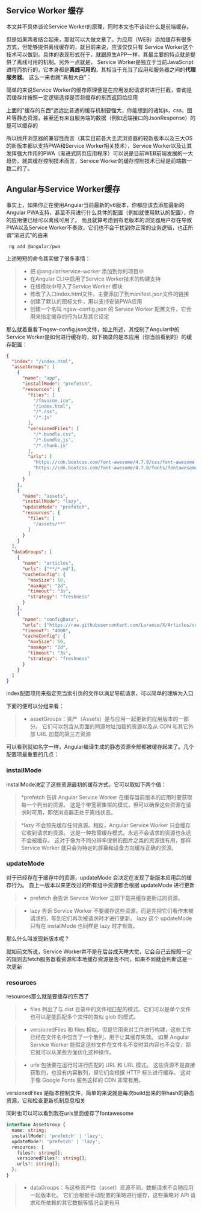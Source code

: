 ## Service Worker 缓存

本文并不具体谈论Service Worker的原理，同时本文也不谈论什么是前端缓存。

但是如果两者结合起来，那就可以大做文章了。为应用（WEB）添加缓存有很多方式，但能够提供离线缓存的，就目前来说，应该仅仅只有
Service Worker这个技术可以做到。具体的表现形式在于，就跟原生APP一样，其最主要的特点就是提供了离线可用的机制。另外一点就是，
Service Worker是独立于当前JavaScript进程而执行的，它本身都是**离线可用的**，其相当于充当了应用和服务器之间的**代理服务器**。
这么一来也就"真相大白"：

简单的来说Service Worker的缓存原理便是在应用发起请求时进行拦截，查询是否缓存并按照一定逻辑选择是否将缓存的东西返回给应用

上面的"缓存的东西"远远比普通的缓存机制要强大，你能想到的诸如js，css，图片等静态资源，甚至还有来自服务端的数据（例如远端接口的JsonResponse）的是可以缓存的

所以抛开浏览器的兼容性而言（其实目前各大主流浏览器的较新版本以及三大OS的新版本都以支持PWA和Service Worker相关技术），Service Worker以及让其发挥强大作用的PWA（渐进式网页应用程序）可以说是目前WEB前端发展的一大趋势。就其缓存控制技术而言，Service Worker的缓存控制技术已经是前端数一数二的了。


## Angular与Service Worker缓存

事实上，如果你正在使用Angular当前最新的v6版本，你都应该去添加最新的Angular PWA支持，甚至不用进行什么具体的配置（例如就使用默认的配置），你的应用便已经可以离线可用了。
而且就算考虑到有老版本的浏览器用户存在导致PWA以及Service Worker不奏效，它们也不会干扰到你正常的业务逻辑，也正所谓"渐进式"的由来

```
 ng add @angular/pwa
```

上述短短的命令其实做了很多事情：

> * 把 @angular/service-worker 添加到你的项目中
> * 在Angular CLI中启用了Service Worker技术的构建支持
> * 在根模块中导入了Service Worker 模块
> * 修改了入口index.html文件，主要添加了到manifest.json文件的链接
> * 创建了默认的图标文件，用以支持安装PWA应用
> * 创建一个名叫 ngsw-config.json 的 Service Worker 配置文件，它会用来指定缓存的行为以及其它设定


那么就着重看下ngsw-config.json文件，如上所述，其控制了Angular中的Service Worker是如何进行缓存的，如下摘录的是本应用（你当前看到的）的缓存配置：

```json
{
  "index": "/index.html", 
  "assetGroups": [
    {
      "name": "app",
      "installMode": "prefetch",
      "resources": {
        "files": [
          "/favicon.ico",
          "/index.html",
          "/*.css",
          "/*.js"
        ],
        "versionedFiles": [
          "/*.bundle.css",
          "/*.bundle.js",
          "/*.chunk.js"
        ],
        "urls": [
          "https://cdn.bootcss.com/font-awesome/4.7.0/css/font-awesome.min.css",
          "https://cdn.bootcss.com/font-awesome/4.7.0/fonts/fontawesome-webfont.woff2?v=4.7.0"
        ]
      }
    },
    {
      "name": "assets",
      "installMode": "lazy",
      "updateMode": "prefetch",
      "resources": {
        "files": [
          "/assets/**"
        ]
      }
    }
  ],
  "dataGroups": [
    {
      "name": "articles",
      "urls": ["**/*.md"],
      "cacheConfig": {
        "maxSize": 50,
        "maxAge": "2d",
        "timeout": "3s",
        "strategy": "freshness"
      }
    },
    {
      "name": "configData",
      "urls": ["https://raw.githubusercontent.com/Lurance/X/Articles/config.json", "https://api.github.com/repos/Lurance/X/contents/?ref=Articles"],
      "timeout": "4000",
      "cacheConfig": {
        "maxSize": 50,
        "maxAge": "2d",
        "timeout": "3s",
        "strategy": "freshness"
      }
    }
  ]
}

```

index配置项用来指定充当索引页的文件以满足导航请求，可以简单的理解为入口

下面的便可以分组来看：

> * assetGroups：资产（Assets）是与应用一起更新的应用版本的一部分。 它们可以包含从页面的同源地址加载的资源以及从 CDN 和其它外部 URL 加载的第三方资源

可以看到就如名字一样，Angular编译生成的静态资源全部都被缓存起来了。几个配置项最重要的几点：

### installMode

installMode决定了这些资源最初的缓存方式，它可以取如下两个值：
> *prefetch 告诉 Angular Service Worker 在缓存当前版本的应用时要获取每一个列出的资源。 这是个带宽密集型的模式，但可以确保这些资源在请求时可用，即使浏览器正处于离线状态。

> *lazy 不会预先缓存任何资源。相反，Angular Service Worker 只会缓存它收到请求的资源。 这是一种按需缓存模式。永远不会请求的资源也永远不会被缓存。 这对于像为不同分辨率提供的图片之类的资源很有用，那样 Service Worker 就只会为特定的屏幕和设备方向缓存正确的资源。

### updateMode
对于已经存在于缓存中的资源，updateMode 会决定在发现了新版本应用后的缓存行为。 自上一版本以来更改过的所有组中资源都会根据 updateMode 进行更新

> * prefetch 会告诉 Service Worker 立即下载并缓存更新过的资源。

> * lazy 告诉 Service Worker 不要缓存这些资源，而是先把它们看作未被请求的，等到它们再次被请求时才进行更新。 lazy 这个 updateMode 只有在 installMode 也同样是 lazy 时才有效。

那么什么叫发现新版本呢？

就如前文所说，Service Worker并不是在后台成天睡大觉，它会自己去按照一定的规则去fetch服务器看资源和本地缓存资源是否不同，如果不同就会判断这是一次更新

### resources

resources那么就是要缓存的东西了

> * files 列出了与 dist 目录中的文件相匹配的模式。它们可以是单个文件也可以是能匹配多个文件的类似 glob 的模式。

> * versionedFiles 和 files 相似，但是它用来对工件进行构建，这些工件已经在文件名中包含了一个散列，用于让其缓存失效。 如果 Angular Service Worker 能假定这些文件在文件名不变时其内容也不会变，那它就可以从某些方面优化这种操作。

> * urls 包括要在运行时进行匹配的 URL 和 URL 模式。 这些资源不是直接获取的，也没有内容散列，但它们会根据 HTTP 标头进行缓存。 这对于像 Google Fonts 服务这样的 CDN 非常有用。

versionedFiles 是版本控制文件，简单的来说就是每次build出来的带hash的静态资源，它和检查更新机制息息相关

同时也可以可以看到我在urls里面缓存了fontawesome


```typescript
interface AssetGroup {
  name: string;
  installMode?: 'prefetch' | 'lazy';
  updateMode?: 'prefetch' | 'lazy';
  resources: {
    files?: string[];
    versionedFiles?: string[];
    urls?: string[];
  };
}
```


> * dataGroups：与这些资产性（asset）资源不同，数据请求不会随应用一起版本化。 它们会根据手动配置的策略进行缓存，这些策略对 API 请求和所依赖的其它数据等情况会更有用



